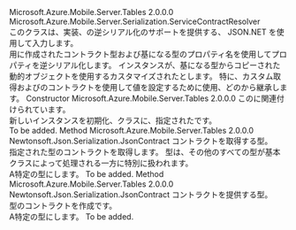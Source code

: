 <Type Name="TableContractResolver" FullName="Microsoft.Azure.Mobile.Server.Serialization.TableContractResolver">
  <TypeSignature Language="C#" Value="public class TableContractResolver : Microsoft.Azure.Mobile.Server.Serialization.ServiceContractResolver" />
  <TypeSignature Language="ILAsm" Value=".class public auto ansi beforefieldinit TableContractResolver extends Microsoft.Azure.Mobile.Server.Serialization.ServiceContractResolver" />
  <TypeSignature Language="DocId" Value="T:Microsoft.Azure.Mobile.Server.Serialization.TableContractResolver" />
  <TypeSignature Language="VB.NET" Value="Public Class TableContractResolver&#xA;Inherits ServiceContractResolver" />
  <TypeSignature Language="F#" Value="type TableContractResolver = class&#xA;    inherit ServiceContractResolver" />
  <AssemblyInfo>
    <AssemblyName>Microsoft.Azure.Mobile.Server.Tables</AssemblyName>
    <AssemblyVersion>2.0.0.0</AssemblyVersion>
  </AssemblyInfo>
  <Base>
    <BaseTypeName>Microsoft.Azure.Mobile.Server.Serialization.ServiceContractResolver</BaseTypeName>
  </Base>
  <Interfaces />
  <Docs>
    <summary>
            このクラスは、実装、<see cref="T:Newtonsoft.Json.Serialization.IContractResolver" />の逆シリアル化のサポートを提供する、 <see cref="T:System.Web.Http.OData.Delta`1" /> JSON.NET を使用して入力します。 
            </summary>
    <remarks>
            用に作成されたコントラクト<see cref="T:System.Web.Http.OData.Delta`1" />型および基になる型のプロパティ名を使用してプロパティを逆シリアル化します。 <see cref="T:Newtonsoft.Json.Serialization.JsonProperty" />インスタンスが、基になる型からコピーされた<see cref="T:Newtonsoft.Json.Serialization.JsonContract" />動的オブジェクトを使用するカスタマイズされたとします。 特に、カスタム<see cref="T:Newtonsoft.Json.Serialization.IValueProvider" />取得およびのコントラクトを使用して値を設定するために使用<see cref="T:System.Dynamic.DynamicObject" />、どの<see cref="T:System.Web.Http.OData.Delta`1" />から継承します。
            </remarks>
  </Docs>
  <Members>
    <Member MemberName=".ctor">
      <MemberSignature Language="C#" Value="public TableContractResolver (System.Net.Http.Formatting.MediaTypeFormatter formatter);" />
      <MemberSignature Language="ILAsm" Value=".method public hidebysig specialname rtspecialname instance void .ctor(class System.Net.Http.Formatting.MediaTypeFormatter formatter) cil managed" />
      <MemberSignature Language="DocId" Value="M:Microsoft.Azure.Mobile.Server.Serialization.TableContractResolver.#ctor(System.Net.Http.Formatting.MediaTypeFormatter)" />
      <MemberSignature Language="VB.NET" Value="Public Sub New (formatter As MediaTypeFormatter)" />
      <MemberSignature Language="F#" Value="new Microsoft.Azure.Mobile.Server.Serialization.TableContractResolver : System.Net.Http.Formatting.MediaTypeFormatter -&gt; Microsoft.Azure.Mobile.Server.Serialization.TableContractResolver" Usage="new Microsoft.Azure.Mobile.Server.Serialization.TableContractResolver formatter" />
      <MemberType>Constructor</MemberType>
      <AssemblyInfo>
        <AssemblyName>Microsoft.Azure.Mobile.Server.Tables</AssemblyName>
        <AssemblyVersion>2.0.0.0</AssemblyVersion>
      </AssemblyInfo>
      <Parameters>
        <Parameter Name="formatter" Type="System.Net.Http.Formatting.MediaTypeFormatter" />
      </Parameters>
      <Docs>
        <param name="formatter"><see cref="T:System.Net.Http.Formatting.MediaTypeFormatter" />この<see cref="T:Microsoft.Azure.Mobile.Server.Serialization.TableContractResolver" />に関連付けられています。</param>
        <summary>
            新しいインスタンスを初期化、<see cref="T:Microsoft.Azure.Mobile.Server.Serialization.TableContractResolver" />クラスに、指定された<paramref name="formatter" />です。
            </summary>
        <remarks>To be added.</remarks>
      </Docs>
    </Member>
    <Member MemberName="CreateContract">
      <MemberSignature Language="C#" Value="protected override Newtonsoft.Json.Serialization.JsonContract CreateContract (Type objectType);" />
      <MemberSignature Language="ILAsm" Value=".method familyhidebysig virtual instance class Newtonsoft.Json.Serialization.JsonContract CreateContract(class System.Type objectType) cil managed" />
      <MemberSignature Language="DocId" Value="M:Microsoft.Azure.Mobile.Server.Serialization.TableContractResolver.CreateContract(System.Type)" />
      <MemberSignature Language="VB.NET" Value="Protected Overrides Function CreateContract (objectType As Type) As JsonContract" />
      <MemberSignature Language="F#" Value="override this.CreateContract : Type -&gt; Newtonsoft.Json.Serialization.JsonContract" Usage="tableContractResolver.CreateContract objectType" />
      <MemberType>Method</MemberType>
      <AssemblyInfo>
        <AssemblyName>Microsoft.Azure.Mobile.Server.Tables</AssemblyName>
        <AssemblyVersion>2.0.0.0</AssemblyVersion>
      </AssemblyInfo>
      <ReturnValue>
        <ReturnType>Newtonsoft.Json.Serialization.JsonContract</ReturnType>
      </ReturnValue>
      <Parameters>
        <Parameter Name="objectType" Type="System.Type" />
      </Parameters>
      <Docs>
        <param name="objectType">コントラクトを取得する型。</param>
        <summary>
            指定された型のコントラクトを取得します。 型<see cref="T:System.Web.Http.OData.Delta`1" />は、その他のすべての型が基本クラスによって処理される一方に特別に扱われます。 
            </summary>
        <returns>A<see cref="T:Newtonsoft.Json.Serialization.JsonContract" />特定の型にします。</returns>
        <remarks>To be added.</remarks>
      </Docs>
    </Member>
    <Member MemberName="GetDeltaContract">
      <MemberSignature Language="C#" Value="protected virtual Newtonsoft.Json.Serialization.JsonContract GetDeltaContract (Type objectType);" />
      <MemberSignature Language="ILAsm" Value=".method familyhidebysig newslot virtual instance class Newtonsoft.Json.Serialization.JsonContract GetDeltaContract(class System.Type objectType) cil managed" />
      <MemberSignature Language="DocId" Value="M:Microsoft.Azure.Mobile.Server.Serialization.TableContractResolver.GetDeltaContract(System.Type)" />
      <MemberSignature Language="VB.NET" Value="Protected Overridable Function GetDeltaContract (objectType As Type) As JsonContract" />
      <MemberSignature Language="F#" Value="abstract member GetDeltaContract : Type -&gt; Newtonsoft.Json.Serialization.JsonContract&#xA;override this.GetDeltaContract : Type -&gt; Newtonsoft.Json.Serialization.JsonContract" Usage="tableContractResolver.GetDeltaContract objectType" />
      <MemberType>Method</MemberType>
      <AssemblyInfo>
        <AssemblyName>Microsoft.Azure.Mobile.Server.Tables</AssemblyName>
        <AssemblyVersion>2.0.0.0</AssemblyVersion>
      </AssemblyInfo>
      <ReturnValue>
        <ReturnType>Newtonsoft.Json.Serialization.JsonContract</ReturnType>
      </ReturnValue>
      <Parameters>
        <Parameter Name="objectType" Type="System.Type" />
      </Parameters>
      <Docs>
        <param name="objectType">コントラクトを提供する型。</param>
        <summary>
            型のコントラクトを作成<see cref="T:System.Web.Http.OData.Delta`1" />です。
            </summary>
        <returns>A<see cref="T:Newtonsoft.Json.Serialization.JsonContract" />特定の型にします。</returns>
        <remarks>To be added.</remarks>
      </Docs>
    </Member>
  </Members>
</Type>